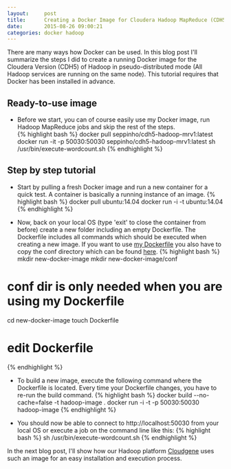 ```yaml
---
layout:     post
title:      Creating a Docker Image for Cloudera Hadoop MapReduce (CDH5)
date:       2015-08-26 09:00:21
categories: docker hadoop
---
```

There are many ways how Docker can be used. In this blog post I'll summarize the steps I did to create a running Docker image for the Cloudera Version (CDH5) of Hadoop in pseudo-distributed mode (All Hadoop services are running on the same node). This tutorial requires that Docker has been installed in advance.

## Ready-to-use image
- Before we start, you can of course easily use my Docker image, run Hadoop MapReduce jobs and skip the rest of the steps.  
{% highlight bash %}
docker pull seppinho/cdh5-hadoop-mrv1:latest
docker run -it -p 50030:50030 seppinho/cdh5-hadoop-mrv1:latest
sh /usr/bin/execute-wordcount.sh
{% endhighlight %}

## Step by step tutorial
- Start by pulling a fresh Docker image and run a new container for a quick test. A container is basically a running instance of an image.
{% highlight bash %}
docker pull ubuntu:14.04
docker run -i -t ubuntu:14.04
{% endhighlight %}

- Now, back on your local OS (type 'exit' to close the container from before) create a new folder including an empty Dockerfile. The Dockerfile includes all commands which should be executed when creating a new image. If you want to use [my Dockerfile](https://github.com/seppinho/cdh5-hadoop-mrv1/blob/master/Dockerfile) you also have to copy the conf directory which can be found [here](https://github.com/seppinho/cdh5-hadoop-mrv1).
{% highlight bash %}
mkdir new-docker-image
mkdir new-docker-image/conf
# conf dir is only needed when you are using my Dockerfile
cd new-docker-image
touch Dockerfile
# edit Dockerfile
{% endhighlight %}

- To build a new image, execute the following command where the Dockerfile is located. Every time your Dockerfile changes, you have to re-run the build command.
{% highlight bash %}
docker build --no-cache=false -t hadoop-image .
docker run -i -t -p 50030:50030  hadoop-image
{% endhighlight %}

- You should now be able to connect to http://localhost:50030 from your local OS or execute a job on the command line like this:
{% highlight bash %}
sh /usr/bin/execute-wordcount.sh
{% endhighlight %}

In the next blog post, I'll show how our Hadoop platform [Cloudgene](http://cloudgene.uibk.ac.at) uses such an image for an easy installation and execution process.
